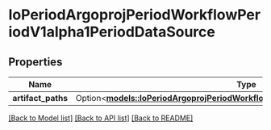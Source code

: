 # IoPeriodArgoprojPeriodWorkflowPeriodV1alpha1PeriodDataSource

## Properties

Name | Type | Description | Notes
------------ | ------------- | ------------- | -------------
**artifact_paths** | Option<[**models::IoPeriodArgoprojPeriodWorkflowPeriodV1alpha1PeriodArtifactPaths**](io.argoproj.workflow.v1alpha1.ArtifactPaths.md)> |  | [optional]

[[Back to Model list]](../README.md#documentation-for-models) [[Back to API list]](../README.md#documentation-for-api-endpoints) [[Back to README]](../README.md)


